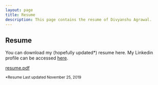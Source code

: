 ```yaml
---
layout: page
title: Resume
description: This page contains the resume of Divyanshu Agrawal.
---
```


## Resume

You can download my (hopefully updated*) resume here. My Linkedin profile can be accessed [here](https://www.linkedin.com/in/agrawal-divyanshu/).

[resume.pdf](/documents/resume.pdf)

<small>*Resume Last updated November 25, 2019</small>



